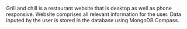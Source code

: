 Grill and chill is a restaurant website that is desktop as well as phone responsive. Website comprises all relevant information for the user. Data inputed by the user is stored in the database using MongoDB Compass.
